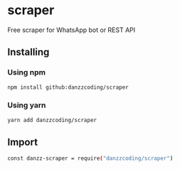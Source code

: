 # scraper
Free scraper for WhatsApp bot or REST API

## Installing
### Using npm
```bash
npm install github:danzzcoding/scraper
```
### Using yarn
```bash
yarn add danzzcoding/scraper
```

## Import
```bash
const danzz-scraper = require("danzzcoding/scraper")
```
